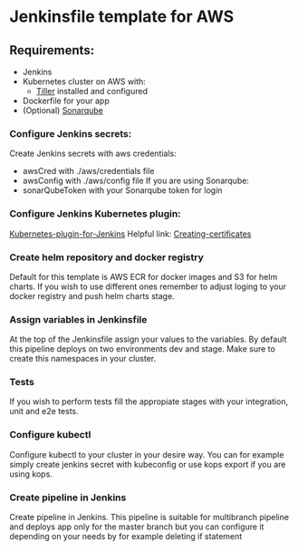 # Jenkinsfile template for AWS

## Requirements:
- Jenkins
- Kubernetes cluster on AWS with:
   - [Tiller](https://helm.sh/docs/intro/install/) installed and configured 
- Dockerfile for your app   
- (Optional) [Sonarqube](https://docs.sonarqube.org/latest/)

### Configure Jenkins secrets:
Create Jenkins secrets with aws credentials:
 - awsCred with ./aws/credentials file
 - awsConfig with ./aws/config file
 If you are using Sonarqube:
 - sonarQubeToken with your Sonarqube token for login

 ### Configure Jenkins Kubernetes plugin:
[Kubernetes-plugin-for-Jenkins](https://github.com/jenkinsci/kubernetes-plugin)
Helpful link:
[Creating-certificates](https://illya-chekrygin.com/2017/08/26/configuring-certificates-for-jenkins-kubernetes-plugin-0-12/)

### Create helm repository and docker registry
Default for this template is AWS ECR for docker images and S3 for helm charts.
If you wish to use different ones remember to adjust loging to your docker registry and push helm charts stage.

### Assign variables in Jenkinsfile
At the top of the Jenkinsfile assign your values to the variables. By default this pipeline deploys on two environments dev and stage. Make sure to create this namespaces in your cluster. 

### Tests
If you wish to perform tests fill the appropiate stages with your integration, unit and e2e tests.

### Configure kubectl 
Configure kubectl to your cluster in your desire way. You can for example simply create jenkins secret with kubeconfig or use kops export if you are using kops. 

### Create pipeline in Jenkins
Create pipeline in Jenkins. This pipeline is suitable for multibranch pipeline and deploys app only for the master branch but you can configure it depending on your needs by for example deleting if statement